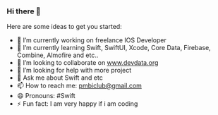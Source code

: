 ### Hi there 👋
Here are some ideas to get you started:

- 🔭 I’m currently working on freelance IOS Developer
- 🌱 I’m currently learning Swift, SwiftUI, Xcode, Core Data, Firebase, Combine, Almofire and etc..
- 👯 I’m looking to collaborate on www.devdata.org
- 🤔 I’m looking for help with more project
- 💬 Ask me about Swift and etc
- 📫 How to reach me: pmbiclub@gmail.com
- 😄 Pronouns: #Swift 
- ⚡ Fun fact: I am very happy if i am coding

<!--
**DevDataOrg/DevDataOrg** is a ✨ _special_ ✨ repository because its `README.md` (this file) appears on your GitHub profile.

Here are some ideas to get you started:

- 🔭 I’m currently working on freelance IOS Developer
- 🌱 I’m currently learning Swift, SwiftUI, Xcode, Core Data, Firebase, Combine, Almofire and etc..
- 👯 I’m looking to collaborate on www.devdata.org
- 🤔 I’m looking for help with more project
- 💬 Ask me about Swift and etc
- 📫 How to reach me: pmbiclub@gmail.com
- 😄 Pronouns: #Swift 
- ⚡ Fun fact: I am very happy if i am coding
-->
